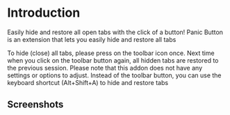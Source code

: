 # Introduction

Easily hide and restore all open tabs with the click of a button!
Panic Button is an extension that lets you easily hide and restore all tabs

To hide (close) all tabs, please press on the toolbar icon once. Next time when you click on the toolbar button again, all hidden tabs are restored to the previous session. Please note that this addon does not have any settings or options to adjust.  Instead of the toolbar button, you can use the keyboard shortcut (Alt+Shift+A) to hide and restore tabs

## Screenshots

